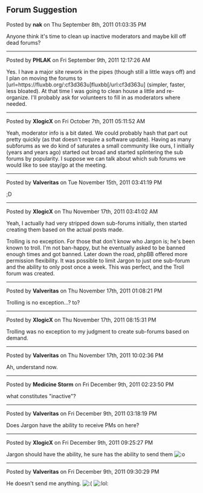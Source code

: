 ## Forum Suggestion
Posted by **nak** on Thu September 8th, 2011 01:03:35 PM

Anyone think it's time to clean up inactive moderators and maybe kill off dead forums?

--------------------------------------------------------------------------------

Posted by **PHLAK** on Fri September 9th, 2011 12:17:26 AM

Yes.  I have a major site rework in the pipes (though still a little ways off) and I plan on moving the forums to [url=https&#58;//fluxbb&#46;org/:cf3d363u]fluxbb[/url:cf3d363u] (simpler, faster, less bloated).  At that time I was going to clean house a little and re-organize.  I'll probably ask for volunteers to fill in as moderators where needed.

--------------------------------------------------------------------------------

Posted by **XlogicX** on Fri October 7th, 2011 05:11:52 AM

Yeah, moderator info is a bit dated. We could probably hash that part out pretty quickly (as that doesn't require a software update). Having as many subforums as we do kind of saturates a small community like ours, I initially (years and years ago) started out broad and started splintering the sub forums by popularity. I suppose we can talk about which sub forums we would like to see stay/go at the meeting.

--------------------------------------------------------------------------------

Posted by **Valveritas** on Tue November 15th, 2011 03:41:19 PM

;D

--------------------------------------------------------------------------------

Posted by **XlogicX** on Thu November 17th, 2011 03:41:02 AM

Yeah, I actually had very stripped down sub-forums initially, then started creating them based on the actual posts made.

Trolling is no exception. For those that don't know who Jargon is; he's been known to troll. I'm not ban-happy, but he eventually asked to be banned enough times and got banned. Later down the road, phpBB offered more permission flexibility. It was possible to limit Jargon to just one sub-forum and the ability to only post once a week. This was perfect, and the Troll forum was created.

--------------------------------------------------------------------------------

Posted by **Valveritas** on Thu November 17th, 2011 01:08:21 PM

Trolling is no exception...? to?

--------------------------------------------------------------------------------

Posted by **XlogicX** on Thu November 17th, 2011 08:15:31 PM

Trolling was no exception to my judgment to create sub-forums based on demand.

--------------------------------------------------------------------------------

Posted by **Valveritas** on Thu November 17th, 2011 10:02:36 PM

Ah, understand now.

--------------------------------------------------------------------------------

Posted by **Medicine Storm** on Fri December 9th, 2011 02:23:50 PM

what constitutes &quot;inactive&quot;?

--------------------------------------------------------------------------------

Posted by **Valveritas** on Fri December 9th, 2011 03:18:19 PM

Does Jargon have the ability to receive PMs on here?

--------------------------------------------------------------------------------

Posted by **XlogicX** on Fri December 9th, 2011 09:25:27 PM

Jargon should have the ability, he sure has the ability to send them  <!-- s:o --><img src="{SMILIES_PATH}/icon_e_surprised.gif" alt=":o" title="Surprised" /><!-- s:o -->

--------------------------------------------------------------------------------

Posted by **Valveritas** on Fri December 9th, 2011 09:30:29 PM

He doesn't send me anything. <!-- s:( --><img src="{SMILIES_PATH}/icon_e_sad.gif" alt=":(" title="Sad" /><!-- s:( -->  <!-- s:lol: --><img src="{SMILIES_PATH}/icon_lol.gif" alt=":lol:" title="Laughing" /><!-- s:lol: -->
